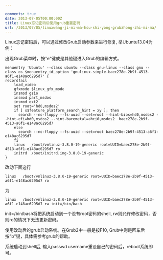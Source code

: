 ```yaml
---

comments: true
date: 2013-07-05T00:00:00Z
title: Linux忘记密码后使用grub重置密码
url: /2013/07/05/linuxwang-ji-mi-ma-hou-shi-yong-grubzhong-zhi-mi-ma/
---
```


Linux忘记密码后，可以通过修改Grub启动参数来进行修复, 举Ubuntu13.04为例：

出现Grub菜单时，按"e"键或是其他键进入Grub的编辑方式。
```
menuentry 'Ubuntu' --class ubuntu --class gnu-linux --class gnu --class os $menuentry_id_option 'gnulinux-simple-baec278e-2b9f-4513-a6f1-e148ac6295d7' {
recordfail
	load_video
	gfxmode $linux_gfx_mode
	insmod gzio
	insmod part_msdos
	insmod ext2
	set root='hd0,msdos2'
	if [ x$feature_platform_search_hint = xy ]; then
	  search --no-floppy --fs-uuid --set=root --hint-bios=hd0,msdos2 --hint-efi=hd0,msdos2 --hint-baremetal=ahci0,msdos2  baec278e-2b9f-4513-a6f1-e148ac6295d7
	else
	  search --no-floppy --fs-uuid --set=root baec278e-2b9f-4513-a6f1-e148ac6295d7
	fi
	linux	/boot/vmlinuz-3.8.0-19-generic root=UUID=baec278e-2b9f-4513-a6f1-e148ac6295d7 ro   
	initrd	/boot/initrd.img-3.8.0-19-generic
}
```

改动下面这行
```
linux	/boot/vmlinuz-3.8.0-19-generic root=UUID=baec278e-2b9f-4513-a6f1-e148ac6295d7 ro   
```
为
```
linux	/boot/vmlinuz-3.8.0-19-generic root=UUID=baec278e-2b9f-4513-a6f1-e148ac6295d7 rw init=/bin/bash  
```

init=/bin/bash将把系统启动到一个没有root密码的shell, rw则允许修改密码，否则ro的情况下无法更新密码。

使用改动后的grub启动系统。在Grub2中一般是按F10, Grub中则是回车后按"b"键，具体需参考grub的帮助。

系统启动到shell后, 输入passwd username重设自己的密码后，reboot系统即可。

